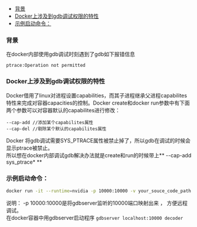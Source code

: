 - [背景](#背景)
- [Docker上涉及到gdb调试权限的特性](#docker上涉及到gdb调试权限的特性)
- [示例启动命令：](#示例启动命令)

### 背景          
在docker内部使用gdb调试时刻遇到了gdb如下报错信息
```
ptrace:Operation not permitted
```
### Docker上涉及到gdb调试权限的特性          
Docker借用了linux对进程设置capabilities，而其子进程继承父进程capabilites特性来完成对容器capacities的控制。Docker create和docker run参数中有下面两个参数可以对容器默认的capabilites进行修改：        
```
--cap-add //添加某个capabilites属性
--cap-del //剔除某个默认的capabilites属性
```          
Docker 将gdb调试需要SYS_PTRACE属性被禁止掉了，所以gdb在调试的时候会显示ptrace被禁止。        
所以想在docker内部调试gdb解决办法就是create和run的时候带上** --cap-add sys_ptrace* **          
### 示例启动命令：          
```sh
docker run -it --runtime=nvidia -p 10000:10000 -v your_souce_code_path:/mount_path --cap-add=SYS_PTRACE --security-opt seccomp=unconfined your_docker_image_name
```
说明： -p 10000:10000是将gdbserver监听的10000端口映射出来 ， 方便远程调试。         
在docker容器中用gdbserver启动程序 `gdbserver localhost:10000 decoder`
